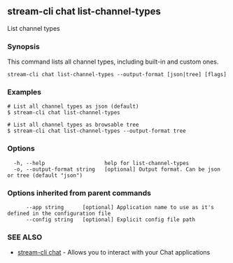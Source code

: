 ## stream-cli chat list-channel-types

List channel types

### Synopsis

This command lists all channel types, including built-in and custom ones.


```
stream-cli chat list-channel-types --output-format [json|tree] [flags]
```

### Examples

```
# List all channel types as json (default)
$ stream-cli chat list-channel-types

# List all channel types as browsable tree
$ stream-cli chat list-channel-types --output-format tree

```

### Options

```
  -h, --help                   help for list-channel-types
  -o, --output-format string   [optional] Output format. Can be json or tree (default "json")
```

### Options inherited from parent commands

```
      --app string      [optional] Application name to use as it's defined in the configuration file
      --config string   [optional] Explicit config file path
```

### SEE ALSO

* [stream-cli chat](stream-cli_chat.md)	 - Allows you to interact with your Chat applications


